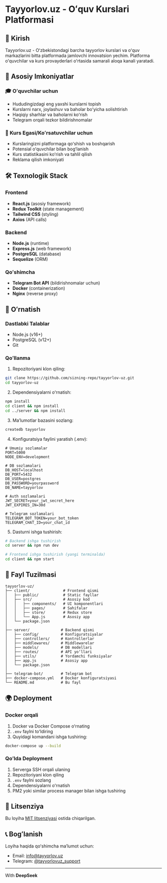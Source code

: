 # Tayyorlov.uz - Oʻquv Kurslari Platformasi

## 📌 Kirish

Tayyorlov.uz - Oʻzbekistondagi barcha tayyorlov kurslari va oʻquv markazlarini bitta platformada jamlovchi innovatsion yechim. Platforma oʻquvchilar va kurs provayderlari oʻrtasida samarali aloqa kanali yaratadi.

## 🌟 Asosiy Imkoniyatlar

### 🎓 Oʻquvchilar uchun
- Hududingizdagi eng yaxshi kurslarni topish
- Kurslarni narx, joylashuv va baholar boʻyicha solishtirish
- Haqiqiy sharhlar va baholarni koʻrish
- Telegram orqali tezkor bildirishnomalar

### 💼 Kurs Egasi/Koʻrsatuvchilar uchun
- Kurslaringizni platformaga qoʻshish va boshqarish
- Potensial oʻquvchilar bilan bogʻlanish
- Kurs statistikasini koʻrish va tahlil qilish
- Reklama qilish imkoniyati

## 🛠 Texnologik Stack

### Frontend
- **React.js** (asosiy framework)
- **Redux Toolkit** (state management)
- **Tailwind CSS** (styling)
- **Axios** (API calls)

### Backend
- **Node.js** (runtime)
- **Express.js** (web framework)
- **PostgreSQL** (database)
- **Sequelize** (ORM)

### Qoʻshimcha
- **Telegram Bot API** (bildirishnomalar uchun)
- **Docker** (containerization)
- **Nginx** (reverse proxy)

## 🚀 Oʻrnatish

### Dastlabki Talablar
- Node.js (v16+)
- PostgreSQL (v12+)
- Git

### Qoʻllanma

1. Repozitoriyani klon qiling:
```bash
git clone https://github.com/sizning-repo/tayyorlov-uz.git
cd tayyorlov-uz
```

2. Dependensiyalarni oʻrnatish:
```bash
npm install
cd client && npm install
cd ../server && npm install
```

3. Maʼlumotlar bazasini sozlang:
```bash
createdb tayyorlov
```

4. Konfiguratsiya faylini yaratish (.env):
```env
# Umumiy sozlamalar
PORT=5000
NODE_ENV=development

# DB sozlamalari
DB_HOST=localhost
DB_PORT=5432
DB_USER=postgres
DB_PASSWORD=yourpassword
DB_NAME=tayyorlov

# Auth sozlamalari
JWT_SECRET=your_jwt_secret_here
JWT_EXPIRES_IN=30d

# Telegram sozlamalari
TELEGRAM_BOT_TOKEN=your_bot_token
TELEGRAM_CHAT_ID=your_chat_id
```

5. Dasturni ishga tushirish:
```bash
# Backend ishga tushirish
cd server && npm run dev

# Frontend ishga tushirish (yangi terminalda)
cd client && npm start
```

## 📂 Fayl Tuzilmasi

```
tayyorlov-uz/
├── client/               # Frontend qismi
│   ├── public/           # Static fayllar
│   ├── src/              # Asosiy kod
│   │   ├── components/   # UI komponentlari
│   │   ├── pages/        # Sahifalar
│   │   ├── store/        # Redux store
│   │   └── App.js        # Asosiy app
│   └── package.json
│
├── server/              # Backend qismi
│   ├── config/          # Konfiguratsiyalar
│   ├── controllers/     # Kontrollerlar
│   ├── middlewares/     # Middlewarelar
│   ├── models/          # DB modellari
│   ├── routes/          # API yoʻllari
│   ├── utils/           # Yordamchi funksiyalar
│   ├── app.js           # Asosiy app
│   └── package.json
│
├── telegram-bot/        # Telegram bot
├── docker-compose.yml   # Docker konfiguratsiyasi
└── README.md            # Bu fayl
```

## 🌍 Deployment

### Docker orqali

1. Docker va Docker Compose oʻrnating
2. `.env` faylni toʻldiring
3. Quyidagi komandani ishga tushiring:
```bash
docker-compose up --build
```

### Qoʻlda Deployment

1. Serverga SSH orqali ulaning
2. Repozitoriyani klon qiling
3. `.env` faylni sozlang
4. Dependensiyalarni oʻrnatish
5. PM2 yoki similar process manager bilan ishga tushiring

## 📝 Litsenziya

Bu loyiha [MIT litsenziyasi](LICENSE) ostida chiqarilgan.

## 📞 Bogʻlanish

Loyiha haqida qoʻshimcha maʼlumot uchun:
- Email: [info@tayyorlov.uz](mailto:info@tayyorlov.uz)
- Telegram: [@tayyorlovuz_support](https://t.me/tayyorlovuz_support)

---

With **DeepSeek**

